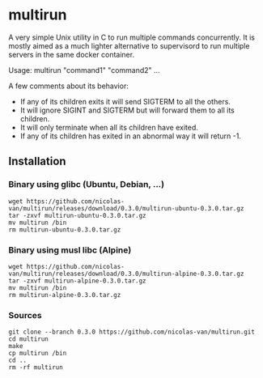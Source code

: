 
multirun
========

A very simple Unix utility in C to run multiple commands concurrently. It is mostly aimed as a much lighter alternative to
supervisord to run multiple servers in the same docker container.

Usage: multirun "command1" "command2" ...

A few comments about its behavior:

* If any of its children exits it will send SIGTERM to all the others.
* It will ignore SIGINT and SIGTERM but will forward them to all its children.
* It will only terminate when all its children have exited.
* If any of its children has exited in an abnormal way it will return -1.

Installation
------------

### Binary using glibc (Ubuntu, Debian, ...)

    wget https://github.com/nicolas-van/multirun/releases/download/0.3.0/multirun-ubuntu-0.3.0.tar.gz
    tar -zxvf multirun-ubuntu-0.3.0.tar.gz
    mv multirun /bin
    rm multirun-ubuntu-0.3.0.tar.gz
    
### Binary using musl libc (Alpine)

    wget https://github.com/nicolas-van/multirun/releases/download/0.3.0/multirun-alpine-0.3.0.tar.gz
    tar -zxvf multirun-alpine-0.3.0.tar.gz
    mv multirun /bin
    rm multirun-alpine-0.3.0.tar.gz
    
### Sources

    git clone --branch 0.3.0 https://github.com/nicolas-van/multirun.git
    cd multirun
    make
    cp multirun /bin
    cd ..
    rm -rf multirun
    
